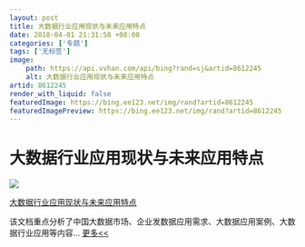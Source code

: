 ```yaml
---
layout: post
title: 大数据行业应用现状与未来应用特点
date: 2018-04-01 21:31:58 +08:00
categories: ['专题']
tags: ['无标签']
image:
    path: https://api.vvhan.com/api/bing?rand=sj&artid=8612245
    alt: 大数据行业应用现状与未来应用特点
artid: 8612245
render_with_liquid: false
featuredImage: https://bing.ee123.net/img/rand?artid=8612245
featuredImagePreview: https://bing.ee123.net/img/rand?artid=8612245
---
```


# 大数据行业应用现状与未来应用特点

[![](https://img-my.csdn.net/uploads/201302/26/1361842069_9028.jpg)](http://wenku.it168.com/d_000797095.shtml)

[大数据行业应用现状与未来应用特点](http://wenku.it168.com/d_000797095.shtml)
  
  
  
该文档重点分析了中国大数据市场、企业发数据应用需求、大数据应用案例、大数据行业应用等内容...
[更多<<](http://wenku.it168.com/d_000797095.shtml)